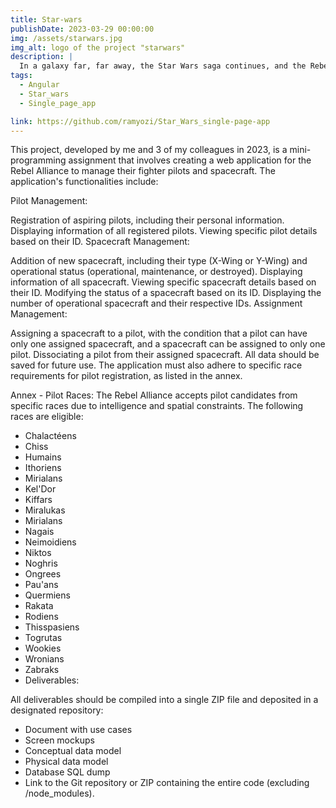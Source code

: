 ```yaml
---
title: Star-wars 
publishDate: 2023-03-29 00:00:00
img: /assets/starwars.jpg
img_alt: logo of the project "starwars"
description: |
  In a galaxy far, far away, the Star Wars saga continues, and the Rebel Alliance requires a robust management system for their fighter squadrons. As the developer of this vital application, you'll oversee the allocation of resources, including pilots and spacecraft, for the ultimate battle against the Death Star. Your mission is critical, and this application may be the Rebellion's last hope.
tags:
  - Angular
  - Star_wars
  - Single_page_app

link: https://github.com/ramyozi/Star_Wars_single-page-app
---
```


This project, developed by me and 3 of my colleagues in 2023, is a mini-programming assignment that involves creating a web application for the Rebel Alliance to manage their fighter pilots and spacecraft. The application's functionalities include:

Pilot Management:

Registration of aspiring pilots, including their personal information.
Displaying information of all registered pilots.
Viewing specific pilot details based on their ID.
Spacecraft Management:

Addition of new spacecraft, including their type (X-Wing or Y-Wing) and operational status (operational, maintenance, or destroyed).
Displaying information of all spacecraft.
Viewing specific spacecraft details based on their ID.
Modifying the status of a spacecraft based on its ID.
Displaying the number of operational spacecraft and their respective IDs.
Assignment Management:

Assigning a spacecraft to a pilot, with the condition that a pilot can have only one assigned spacecraft, and a spacecraft can be assigned to only one pilot.
Dissociating a pilot from their assigned spacecraft.
All data should be saved for future use. The application must also adhere to specific race requirements for pilot registration, as listed in the annex.

Annex - Pilot Races:
The Rebel Alliance accepts pilot candidates from specific races due to intelligence and spatial constraints. The following races are eligible:

- Chalactéens
- Chiss
- Humains
- Ithoriens
- Mirialans
- Kel'Dor
- Kiffars
- Miralukas
- Mirialans
- Nagais
- Neimoidiens
- Niktos
- Noghris
- Ongrees
- Pau'ans
- Quermiens
- Rakata
- Rodiens
- Thisspasiens
- Togrutas
- Wookies
- Wronians
- Zabraks
- Deliverables:

All deliverables should be compiled into a single ZIP file and deposited in a designated repository:

- Document with use cases
- Screen mockups
- Conceptual data model
- Physical data model
- Database SQL dump
- Link to the Git repository or ZIP containing the entire code (excluding /node_modules).
